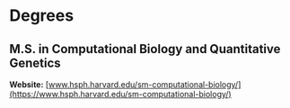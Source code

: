 # Degrees

## M.S. in Computational Biology and Quantitative Genetics

**Website:** [www.hsph.harvard.edu/sm-computational-biology/](https://www.hsph.harvard.edu/sm-computational-biology/)
